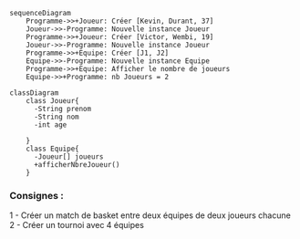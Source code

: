 ```mermaid
sequenceDiagram
    Programme->>+Joueur: Créer [Kevin, Durant, 37]
    Joueur->>-Programme: Nouvelle instance Joueur
    Programme->>+Joueur: Créer [Victor, Wembi, 19]
    Joueur->>-Programme: Nouvelle instance Joueur
    Programme->>+Equipe: Créer [J1, J2]
    Equipe->>-Programme: Nouvelle instance Equipe
    Programme->>+Equipe: Afficher le nombre de joueurs
    Equipe->>+Programme: nb Joueurs = 2
`````

```mermaid
classDiagram
    class Joueur{
      -String prenom
      -String nom
      -int age
      
    }
    class Equipe{
      -Joueur[] joueurs
      +afficherNbreJoueur()
    }
````

### Consignes :
1 - Créer un match de basket entre deux équipes de deux joueurs chacune
2 - Créer un tournoi avec 4 équipes